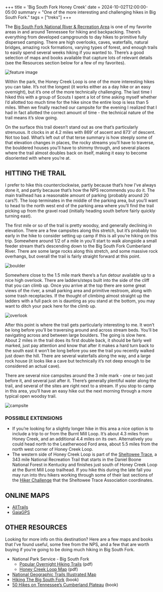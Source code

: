 +++
title = 'Big South Fork Honey Creek'
date = 2024-10-02T12:00:00-05:00
summary = "One of the more interesting and challenging hikes in Big South Fork."
tags = ["treks"]
+++

The [Big South Fork National River & Recreation Area](https://www.nps.gov/biso/index.htm) is one of my favorite areas in and around Tennessee for hiking and backpacking. There’s everything from developed campgrounds to day hikes to primitive fully dispersed camping. There are high overlooks, caves, waterfalls, natural bridges, amazing rock formations, varying types of forest, and enough trails to easily spend several weeks hiking if you wanted to. There’s a good selection of maps and books available that capture lots of relevant details (see the Resources section below for a few of my favorites).

![feature image](narrow-feature.jpeg)

Within the park, the Honey Creek Loop is one of the more interesting hikes you can take. It’s not the longest (it works either as a day hike or an easy overnight), but it’s one of the more technically challenging. The last time I hiked this with a group of Scouts I spent a lot of time asking myself whether I’d allotted too much time for the hike since the entire loop is less than 5 miles. When we finally reached our campsite for the evening I realized that I had in fact allotted the correct amount of time - the technical nature of the trail means it’s slow going.

On the surface this trail doesn’t stand out as one that’s particularly strenuous. It clocks in at 4.2 miles with 869’ of ascent and 873’ of descent. Not too bad. What’s left out of that terse summary is how steeply some of that elevation changes in places, the rocky streams you’ll have to traverse, the bouldered houses you’ll have to shimmy through, and several places where the trail almost doubles back on itself, making it easy to become disoriented with where you’re at. 

## HITTING THE TRAIL

I prefer to hike this counterclockwise, partly because that’s how I’ve always done it, and partly because that’s how the NPS recommends you do it. The main trailhead has a reasonable amount of parking (probably around 20 cars?). The loop terminates in the middle of the parking area, but you’ll want to head to the north west end of the parking area where you’ll find the trail picking up from the gravel road (initially heading south before fairly quickly turning east).

The first mile or so of the trail is pretty woodsy, and generally declining in elevation. There are a few campsites along this stretch, but it’s probably too early in the hike to consider setting up camp if this is all you’re hiking on this trip. Somewhere around 1/2 of a mile in you’ll start to walk alongside a small feeder stream that’s descending down to the Big South Fork Cumberland River. There are some large rocks along this stretch, and some massive rock overhangs, but overall the trail is fairly straight forward at this point.

![boulder](trail-boulder.jpeg)

Somewhere close to the 1.5 mile mark there’s a fun detour available up to a nice high overlook. There are ladders/steps built into the side of the cliff that you can climb up. Once you arrive at the top there are some great views of the river, a small parking area and primitive restroom, along with some trash receptacles. If the thought of climbing almost straight up the ladders with a full pack on is daunting as you stand at the bottom, you may want to ditch your pack here for the climb up. 

![overlook](river-west.jpeg)

After this point is where the trail gets particularly interesting to me. It won’t be long before you’ll be traversing around and across stream beds. You’ll be navigating across and between large boulders. The going is slow here. About 2 miles in the trail does its first double back, it should be fairly well marked, just pay attention and know that after it makes a hard turn back to the south east it won’t be long before you see the trail you recently walked just down the hill. There are several waterfalls along the way, and a large rock house (it looks like a cave but technically it’s not deep enough to be considered an actual cave).

There are several nice campsites around the 3 mile mark - one or two just before it, and several just after it. There’s generally plentiful water along the trail, and several of the sites are right next to a stream. If you stop to camp in this area, you’ll have an easy hike out the next morning through a more typical open woodsy trail.

![campsite](honeycreek-campsite.jpeg)

### POSSIBLE EXTENSIONS

- If you’re looking for a slightly longer hike in this area a nice option is to include a trip to or from the Burnt Mill Loop. It’s about 4.3 miles from Honey Creek, and an additional 4.4 miles on its own. Alternatively you could head north to the Leatherwood Ford area, about 5.5 miles from the north west corner of Honey Creek Loop.
- The western side of Honey Creek Loop is part of the [Sheltowee Trace](https://sheltoweetrace.org), a 343 mile National Recreation Trail that starts in the Daniel Boone National Forest in Kentucky and finishes just south of Honey Creek Loop at the Burnt Mill Loop trailhead. If you hike this during the late fall you may run into thru hikers working through some of their last sections of the [Hiker Challenge](https://sheltoweetrace.org/hiker-challenge) that the Sheltowee Trace Association coordinates.

## ONLINE MAPS

- [AllTrails](https://www.alltrails.com/trail/us/tennessee/honey-creek-loop?u=i&sh=wyzdkf)
- [GaiaGPS](https://www.gaiagps.com/map/?loc=15.2/-84.6589/36.4213&layer=GaiaTopoRasterFeet&knownRouteId=238516)

## OTHER RESOURCES

Looking for more info on this destination? Here are a few maps and books that I’ve found useful, some free from the NPS, and a few that are worth buying if you’re going to be doing much hiking in Big South Fork.

- National Park Service - Big South Fork
    - [Popular Overnight Hiking Trails](https://www.nps.gov/biso/planyourvisit/popular-overnight-hiking-trails.htm) (pdf)
    - [Honey Creek Loop Map](https://www.nps.gov/biso/planyourvisit/upload/Hike-5-Honey-Creek-John-Muir-Burnt-Mill-Backcountry-Hiking-Route-18-1_1_10_15.pdf) (pdf)
- [National Geographic Trails Illustrated Map](https://www.natgeomaps.com/ti-241-big-south-fork-national-river-and-recreation-area)
- [Hiking The Big South Fork](https://a.co/d/dXI4Tup) (book)
- [50 Hikes on Tennessee’s Cumberland Plateau](https://a.co/d/43XFarT) (book)